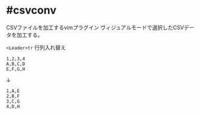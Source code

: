 #csvconv
=======

CSVファイルを加工するvimプラグイン
ヴィジュアルモードで選択したCSVデータを加工する。

`<Leader>tr` 行列入れ替え

```
1,2,3,4
A,B,C,D
E,F,G,H
```

↓

```
1,A,E
2,B,F
3,C,G
4,D,H
```
